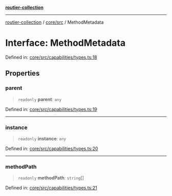 [**routier-collection**](../../../README.md)

***

[routier-collection](../../../README.md) / [core/src](../README.md) / MethodMetadata

# Interface: MethodMetadata

Defined in: [core/src/capabilities/types.ts:18](https://github.com/Agrejus/routier/blob/ae307d61bf9883ec014a438be7cbd96d2060d092/core/src/capabilities/types.ts#L18)

## Properties

### parent

> `readonly` **parent**: `any`

Defined in: [core/src/capabilities/types.ts:19](https://github.com/Agrejus/routier/blob/ae307d61bf9883ec014a438be7cbd96d2060d092/core/src/capabilities/types.ts#L19)

***

### instance

> `readonly` **instance**: `any`

Defined in: [core/src/capabilities/types.ts:20](https://github.com/Agrejus/routier/blob/ae307d61bf9883ec014a438be7cbd96d2060d092/core/src/capabilities/types.ts#L20)

***

### methodPath

> `readonly` **methodPath**: `string`[]

Defined in: [core/src/capabilities/types.ts:21](https://github.com/Agrejus/routier/blob/ae307d61bf9883ec014a438be7cbd96d2060d092/core/src/capabilities/types.ts#L21)
